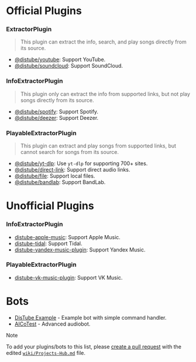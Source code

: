 # Official Plugins

### ExtractorPlugin

> This plugin can extract the info, search, and play songs directly from its source.

- [@distube/youtube](https://www.npmjs.com/package/@distube/youtube): Support YouTube.
- [@distube/soundcloud](https://www.npmjs.com/package/@distube/soundcloud): Support SoundCloud.

### InfoExtractorPlugin

> This plugin only can extract the info from supported links, but not play songs directly from its source.

- [@distube/spotify](https://www.npmjs.com/package/@distube/spotify): Support Spotify.
- [@distube/deezer](https://www.npmjs.com/package/@distube/deezer): Support Deezer.

### PlayableExtractorPlugin

> This plugin can extract and play songs from supported links, but cannot search for songs from its source.

- [@distube/yt-dlp](https://www.npmjs.com/package/@distube/yt-dlp): Use `yt-dlp` for supporting 700+ sites.
- [@distube/direct-link](https://www.npmjs.com/package/@distube/direct-link): Support direct audio links.
- [@distube/file](https://www.npmjs.com/package/@distube/file): Support local files.
- [@distube/bandlab](https://www.npmjs.com/package/@distube/bandlab): Support BandLab.

# Unofficial Plugins

### InfoExtractorPlugin

- [distube-apple-music](https://www.npmjs.com/package/distube-apple-music): Support Apple Music.
- [distube-tidal](https://www.npmjs.com/package/distube-tidal): Support Tidal.
- [distube-yandex-music-plugin](https://www.npmjs.com/package/distube-yandex-music-plugin): Support Yandex Music.

### PlayableExtractorPlugin

- [distube-vk-music-plugin](https://www.npmjs.com/package/distube-vk-music-plugin): Support VK Music.

# Bots

- [DisTube Example](https://github.com/distubejs/example) - Example bot with simple command handler.
- [AICoTest](https://github.com/AlexInCube/AlCoTest) - Advanced audiobot.

> [!NOTE]
> To add your plugins/bots to this list, please [create a pull request](https://github.com/skick1234/DisTube/pulls) with the edited [`wiki/Projects-Hub.md`](https://github.com/skick1234/DisTube/blob/main/wiki/Projects-Hub.md) file.
